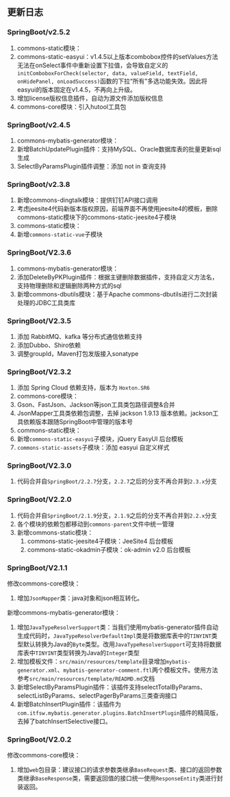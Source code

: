 ## 更新日志
### SpringBoot/v2.5.2
1. commons-static模块：
  1. commons-static-easyui：v1.4.5以上版本combobox控件的setValues方法无法在onSelect事件中重新设置下拉值，会导致自定义的`initComboboxForCheck(selector, data, valueField, textField, onHidePanel, onLoadSuccess)`函数的下拉“所有”多选功能失效。因此将easyui的版本固定在v1.4.5，不再向上升级。
2. 增加license版权信息插件，自动为源文件添加版权信息
3. commons-core模块：引入hutool工具包


### SpringBoot/v2.4.5
1. commons-mybatis-generator模块：
  1. 新增BatchUpdatePlugin插件：支持MySQL、Oracle数据库表的批量更新sql生成
  2. SelectByParamsPlugin插件调整：添加 not in 查询支持


### SpringBoot/v2.3.8
1. 新增commons-dingtalk模块：提供钉钉API接口调用
2. 考虑jeesite4代码新版本版权原因，前端界面不再使用jeesite4的模板，删除commons-static模块下的commons-static-jeesite4子模块
3. commons-static模块：
  1. 新增`commons-static-vue`子模块


### SpringBoot/V2.3.6
1. commons-mybatis-generator模块：
  1. 添加DeleteByPKPlugin插件：根据主键删除数据插件，支持自定义方法名，支持物理删除和逻辑删除两种方式的sql
2. 新增commons-dbutils模块：基于Apache commons-dbutils进行二次封装处理的JDBC工具类库


### SpringBoot/V2.3.5
1. 添加 RabbitMQ、kafka 等分布式通信依赖支持
2. 添加Dubbo、Shiro依赖
3. 调整groupId，Maven打包发版接入sonatype


### SpringBoot/V2.3.2
1. 添加 Spring Cloud 依赖支持，版本为 `Hoxton.SR6`
2. commons-core模块：
  1. Gson、FastJson、Jackson等json工具类包路径调整&合并
  2. JsonMapper工具类依赖包调整，去掉 jackson 1.9.13 版本依赖。jackson工具依赖版本跟随SpringBoot中管理的版本号
3. commons-static模块：
  1. 新增`commons-static-easyui`子模块，jQuery EasyUI 后台模板
  2. `commons-static-assets`子模块：添加 easyui 自定义样式


### SpringBoot/V2.3.0
1. 代码合并自`SpringBoot/2.2.7`分支，`2.2.7`之后的分支不再合并到`2.3.x`分支


### SpringBoot/V2.2.0
1. 代码合并自`SpringBoot/2.1.9`分支，`2.1.9`之后的分支不再合并到`2.2.x`分支
2. 各个模块的依赖包都移动到`commons-parent`文件中统一管理
3. 新增commons-static模块：
    1. commons-static-jeesite4子模块：JeeSite4 后台模板
    2. commons-static-okadmin子模块：ok-admin v2.0 后台模板


### SpringBoot/V2.1.1
修改commons-core模块：
 1. 增加`JsonMapper`类：java对象和json相互转化。

新增commons-mybatis-generator模块：
 1. 增加`JavaTypeResolverSupport`类：当我们使用mybatis-generator插件自动生成代码时，`JavaTypeResolverDefaultImpl`类是将数据库表中的`TINYINT`类型默认转换为Java的`Byte`类型。改用`JavaTypeResolverSupport`可支持将数据库表中`TINYINT`类型转换为Java的`Integer`类型
 2. 增加模板文件：`src/main/resources/template`目录增加`mybatis-generator.xml`、`mybatis-generator-comment.ftl`两个模板文件。使用方法参考`src/main/resources/template/READMD.md`文档
 3. 新增SelectByParamsPlugin插件：该插件支持selectTotalByParams、selectListByParams、selectPagerByParams三类查询接口
 4. 新增BatchInsertPlugin插件：该插件为`com.itfsw.mybatis.generator.plugins.BatchInsertPlugin`插件的精简版，去掉了batchInsertSelective接口。


### SpringBoot/V2.0.2
修改commons-core模块：
 1. 增加`web`包目录：建议接口的请求参数类继承`BaseRequest`类、接口的返回参数类继承`BaseResponse`类，需要返回值的接口统一使用`ResponseEntity`类进行封装返回。
